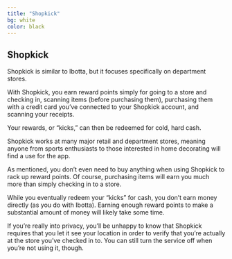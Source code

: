 ```yaml
---
title: "Shopkick"
bg: white
color: black
---
```


## Shopkick

Shopkick is similar to Ibotta, but it focuses specifically on department stores. 

With Shopkick, you earn reward points simply for going to a store and checking in, scanning items (before purchasing them), purchasing them with a credit card you’ve connected to your Shopkick account, and scanning your receipts.

Your rewards, or “kicks,” can then be redeemed for cold, hard cash.

Shopkick works at many major retail and department stores, meaning anyone from sports enthusiasts to those interested in home decorating will find a use for the app.

As mentioned, you don’t even need to buy anything when using Shopkick to rack up reward points. Of course, purchasing items will earn you much more than simply checking in to a store.

While you eventually redeem your “kicks” for cash, you don’t earn money directly (as you do with Ibotta). Earning enough reward points to make a substantial amount of money will likely take some time.

If you’re really into privacy, you’ll be unhappy to know that Shopkick requires that you let it see your location in order to verify that you’re actually at the store you’ve checked in to. You can still turn the service off when you’re not using it, though.